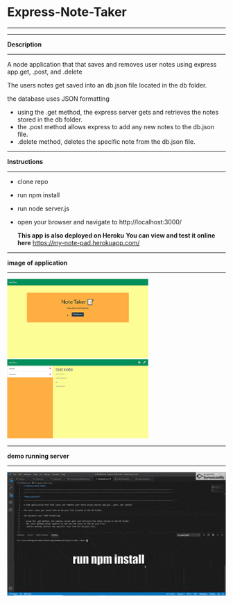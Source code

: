 # Express-Note-Taker
________________________________________________________________________________________________________________________________________
________________________________________________________________________________________________________________________________________

**Description**
________________________________________________________________________________________________________________________________________

A node application that that saves and removes user notes using express app.get, .post, and .delete

The users notes get saved into an db.json file located in the db folder.

the database uses JSON formatting

- using the .get method, the express server gets and retrieves the notes stored in the db folder.
- the .post method allows express to add any new notes to the db.json file.
- .delete method, deletes the specific note from the db.json file.

________________________________________________________________________________________________________________________________________

**Instructions**
________________________________________________________________________________________________________________________________________

- clone repo
- run npm install
- run node server.js
- open your browser and navigate to http://localhost:3000/

  **This app is also deployed on Heroku**
  **You can view and test it online here**
   https://my-note-pad.herokuapp.com/
________________________________________________________________________________________________________________________________________

**image of application**
________________________________________________________________________________________________________________________________________

![Example profile](./examplefiles/example-img1.png) ![Example profile](./examplefiles/example-img2.png) 
________________________________________________________________________________________________________________________________________

**demo running server**
________________________________________________________________________________________________________________________________________
![Gif](./examplefiles/example-gif.gif)
